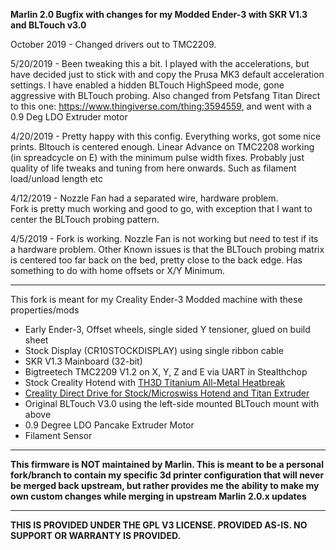 **Marlin 2.0 Bugfix with changes for my Modded Ender-3 with SKR V1.3 and BLTouch v3.0**

October 2019 - Changed drivers out to TMC2209.

5/20/2019 - Been tweaking this a bit.  I played with the accelerations, but have decided just to stick with and copy the Prusa MK3 default acceleration settings.  I have enabled a hidden BLTouch HighSpeed mode, gone aggressive with BLTouch probing.  Also changed from Petsfang Titan Direct to this one: https://www.thingiverse.com/thing:3594559, and went with a 0.9 Deg LDO Extruder motor

4/20/2019 - Pretty happy with this config. Everything works, got some nice prints. Bltouch is centered enough.  Linear Advance on TMC2208 working (in spreadcycle on E) with the minimum pulse width fixes.  Probably just quality of life tweaks and tuning from here onwards.  Such as filament load/unload length etc

4/12/2019 - Nozzle Fan had a separated wire, hardware problem.  
Fork is pretty much working and good to go, with exception that I want to center the BLTouch probing pattern.

4/5/2019 - Fork is working. Nozzle Fan is not working but need to test if its a hardware problem.
Other Known issues is that the BLTouch probing matrix is centered too far back on the bed, pretty close to the back edge.  Has something to do with home offsets or X/Y Minimum.

----------

This fork is meant for my Creality Ender-3 Modded machine with these properties/mods

* Early Ender-3, Offset wheels, single sided Y tensioner, glued on build sheet
* Stock Display (CR10STOCKDISPLAY) using single ribbon cable
* SKR V1.3 Mainboard (32-bit)
* Bigtreetech TMC2209 V1.2 on X, Y, Z and E via UART in Stealthchop
* Stock Creality Hotend with [TH3D Titanium All-Metal Heatbreak](https://www.th3dstudio.com/product/tough-titanium-heatbreak-for-creality-machines-tough-dual-hotend/)
* [Creality Direct Drive for Stock/Microswiss Hotend and Titan Extruder](https://www.thingiverse.com/thing:3594559)
* Original BLTouch V3.0 using the left-side mounted BLTouch mount with above
* 0.9 Degree LDO Pancake Extruder Motor
* Filament Sensor

----------

**This firmware is NOT maintained by Marlin. This is meant to be a personal fork/branch to contain my specific 3d printer configuration that will never be merged back upstream, but rather provides me the ability to make my own custom changes while merging in upstream Marlin 2.0.x updates**

----------

**THIS IS PROVIDED UNDER THE GPL V3 LICENSE.
PROVIDED AS-IS. NO SUPPORT OR WARRANTY IS PROVIDED.**
